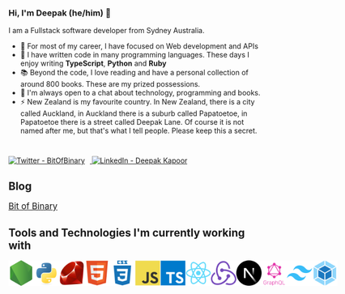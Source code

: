 ### Hi, I'm Deepak (he/him) 👋

I am a Fullstack software developer from Sydney Australia.

- 🔭 For most of my career, I have focused on Web development and APIs
- 🌱 I have written code in many programming languages. These days I enjoy writing **TypeScript**, **Python** and **Ruby**
- 📚 Beyond the code, I love reading and have a personal collection of around 800 books. These are my prized possessions.
- 💬 I'm always open to a chat about technology, programming and books.
- ⚡ New Zealand is my favourite country. In New Zealand, there is a city called Auckland, in Auckland there is a suburb called Papatoetoe, in Papatoetoe there is a street called Deepak Lane. Of course it is not named after me, but that's what I tell people. Please keep this a secret.

<div style="margin-top:3em;">
    <a href="https://twitter.com/bitofbinary">
        <img height="30" alt="Twitter - BitOfBinary" src="https://img.shields.io/badge/twitter-%231DA1F2.svg?&style=for-the-badge&logo=twitter&logoColor=white" style="margin-right: 10px;" />
    </a>
    <a href="https://www.linkedin.com/in/kapoordeepak/">
        <img height="30" alt="LinkedIn - Deepak Kapoor" src="https://img.shields.io/badge/LinkedIn-0077B5?style=for-the-badge&logo=linkedin&logoColor=white" style="margin-right: 10px;" />
    </a>
</div>

## Blog

<a href="https://bitofbinary.com" style="font-size: 1.2em">Bit of Binary</a>

## Tools and Technologies I'm currently working with

<div style="display:flex;">
<img src="https://github.com/devicons/devicon/blob/master/icons/nodejs/nodejs-original.svg" alt="nodejs" title="nodejs" width="50" height="50"/> 
<img src="https://github.com/devicons/devicon/blob/master/icons/python/python-original.svg" alt="Python" title="Python" width="50" height="50"/> 
<img src="https://github.com/devicons/devicon/blob/master/icons/ruby/ruby-original.svg" alt="Ruby" title="Ruby" width="50" height="50"/> 
<img src="https://github.com/devicons/devicon/blob/master/icons/html5/html5-original.svg" alt="HTML5" title="HTML5" width="50" height="50"/> 
<img src="https://github.com/devicons/devicon/blob/master/icons/css3/css3-plain-wordmark.svg" alt="CSS3" title="CSS3" width="50" height="50"/> 
<img src="https://github.com/devicons/devicon/blob/master/icons/javascript/javascript-original.svg" alt="JavaScript" title="JavaScript" width="50" height="50"/> 
<img src="https://github.com/devicons/devicon/blob/master/icons/typescript/typescript-original.svg" alt="TypeScript" title="TypeScript" width="50" height="50"/> 
<img src="https://github.com/devicons/devicon/blob/master/icons/react/react-original.svg" alt="React" title="React" width="50" height="50"/> 
<img src="https://github.com/devicons/devicon/blob/master/icons/redux/redux-original.svg" alt="Redux" title="Redux" width="50" height="50"/> 
<img src="https://github.com/devicons/devicon/blob/master/icons/nextjs/nextjs-original.svg" alt="NextJS" title="NextJS" width="50" height="50"/>
<img src="https://github.com/devicons/devicon/blob/master/icons/graphql/graphql-plain-wordmark.svg" alt="GraphQL" title="GraphQL" width="70" height="50"/>
<img src="https://github.com/devicons/devicon/blob/master/icons/tailwindcss/tailwindcss-plain.svg" alt="Tailwind Css" title="TailwindCss" width="70" height="50"/>
<img src="https://github.com/devicons/devicon/blob/master/icons/webpack/webpack-original.svg" alt="Webpack" title="Webpack" width="50" height="50"/>

</div>
